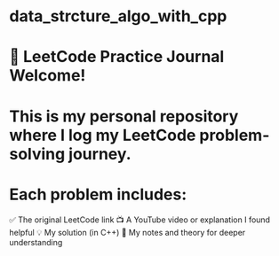 # data_strcture_algo_with_cpp
# 🚀 LeetCode Practice Journal  Welcome!
# This is my personal repository where I log my LeetCode problem-solving journey.   
# Each problem includes:  
✅ The original LeetCode link 
📺 A YouTube video or explanation I found helpful 
💡 My solution (in C++) 
🧠 My notes and theory for deeper understanding
